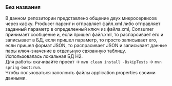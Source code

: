 ### Без названия
В данном репозитории представлено общение двух микросервисов через кафку. Producer парсит и отправляет файл.xml либо отправляет заданный параметр в определенный ключ из файла.xml, Consumer принимает сообщение и, если пришел файл.xml, то распарсивает его и записывает в БД, если пришел параметр, то просто записывает его, если пришел формат JSON, то распрасивает JSON и записывает данные пары ключ-значение в отдельную связанную таблицу.
<br />
Использовалась локальная БД H2.
<br />
Для работы скачивайте проект -> ```mvn clean install -DskipTests``` -> ```mvn spring-boot:run```.
<br /> Чтобы пользоваться заполнить файлы application.properties своими данными.
